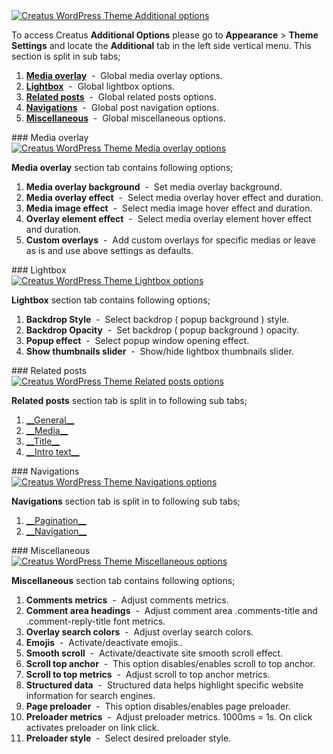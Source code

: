 <div class="thz-lightbox-gallery" markdown="1">
<div class="thz-doc-image max">
<a class="thz-lightbox mfp-image" href="../../docs-media/additional-options.jpg" data-mfp-title="Creatus WordPress Theme Additional options" data-modal-size="large">
	<img src="../../docs-media/additional-options.jpg" alt="Creatus WordPress Theme Additional options" />
</a>
</div>

<div markdown="1">

To access Creatus __Additional Options__ please go to __Appearance__ >  __Theme Settings__ and locate the __Additional__ tab in the left side vertical menu. This section is split in sub tabs;

</div>


1. <a href="#overlay" class="thz-scroll">__Media overlay__</a> &nbsp;-&nbsp; Global media overlay options.
1. <a href="#lightbox" class="thz-scroll">__Lightbox__</a> &nbsp;-&nbsp; Global lightbox options.
1. <a href="#related" class="thz-scroll">__Related posts__</a> &nbsp;-&nbsp; Global related posts options.
1. <a href="#navs" class="thz-scroll">__Navigations__</a> &nbsp;-&nbsp; Global post navigation options.
1. <a href="#misc" class="thz-scroll">__Miscellaneous__</a> &nbsp;-&nbsp; Global miscellaneous options.	



<div id="overlay" markdown="1">
### Media overlay
<div class="thz-doc-image max">
<a class="thz-lightbox mfp-image" href="../../docs-media/media-overlay-options.jpg" data-mfp-title="Creatus WordPress Theme Media overlay options" data-modal-size="large">
	<img src="../../docs-media/media-overlay-options.jpg" alt="Creatus WordPress Theme Media overlay options" />
</a>
</div>

__Media overlay__ section tab contains following options;


1. __Media overlay background__ &nbsp;-&nbsp; Set media overlay background.
1. __Media overlay effect__ &nbsp;-&nbsp; Select media overlay hover effect and duration.
1. __Media image effect__ &nbsp;-&nbsp; Select media image hover effect and duration.
1. __Overlay element effect__ &nbsp;-&nbsp; Select media overlay element hover effect and duration.
1. __Custom overlays__ &nbsp;-&nbsp; Add custom overlays for specific medias or leave as is and use above settings as defaults.
</div>



<div id="lightbox" markdown="1">
### Lightbox
<div class="thz-doc-image max">
<a class="thz-lightbox mfp-image" href="../../docs-media/lightbox-options.jpg" data-mfp-title="Creatus WordPress Theme Lightbox options" data-modal-size="large">
	<img src="../../docs-media/lightbox-options.jpg" alt="Creatus WordPress Theme Lightbox options" />
</a>
</div>

__Lightbox__ section tab contains following options;


1. __Backdrop Style__ &nbsp;-&nbsp; Select backdrop ( popup background ) style.
1. __Backdrop Opacity__ &nbsp;-&nbsp; Set backdrop ( popup background ) opacity.
1. __Popup effect__ &nbsp;-&nbsp; Select popup window opening effect.
1. __Show thumbnails slider__ &nbsp;-&nbsp; Show/hide lightbox thumbnails slider.
</div>



<div id="related" markdown="1">
### Related posts
<div class="thz-doc-image max">
<a class="thz-lightbox mfp-image" href="../../docs-media/related-posts-options.jpg" data-mfp-title="Creatus WordPress Theme Related posts options" data-modal-size="large">
	<img src="../../docs-media/related-posts-options.jpg" alt="Creatus WordPress Theme Related posts options" />
</a>
</div>

__Related posts__ section tab is split in to following sub tabs;


1. <a class="thz-lightbox mfp-image" href="../../docs-media/related-general-options.jpg" data-mfp-title="Creatus WordPress Theme Related general options" data-modal-size="large">
	__General__</a>
1. <a class="thz-lightbox mfp-image" href="../../docs-media/related-media-options.jpg" data-mfp-title="Creatus WordPress Theme Related media options" data-modal-size="large">
	__Media__</a>
1. <a class="thz-lightbox mfp-image" href="../../docs-media/related-title-options.jpg" data-mfp-title="Creatus WordPress Theme Related title options" data-modal-size="large">
	__Title__</a>
1. <a class="thz-lightbox mfp-image" href="../../docs-media/related-intro-text-options.jpg" data-mfp-title="Creatus WordPress Theme Related intro text options" data-modal-size="large">
	__Intro text__</a>


</div>



<div id="navs" markdown="1">
### Navigations
<div class="thz-doc-image max">
<a class="thz-lightbox mfp-image" href="../../docs-media/navigations-options.jpg" data-mfp-title="Creatus WordPress Theme Navigations options" data-modal-size="large">
	<img src="../../docs-media/navigations-options.jpg" alt="Creatus WordPress Theme Navigations options" />
</a>
</div>

__Navigations__ section tab is split in to following sub tabs;


1. <a class="thz-lightbox mfp-image" href="../../docs-media/pagination-options.jpg" data-mfp-title="Creatus WordPress Theme Pagination options" data-modal-size="large">
	__Pagination__</a>
1. <a class="thz-lightbox mfp-image" href="../../docs-media/navigation-options.jpg" data-mfp-title="Creatus WordPress Theme Navigations options" data-modal-size="large">
	__Navigation__</a>



</div>

<div id="misc" markdown="1">
### Miscellaneous
<div class="thz-doc-image max">
<a class="thz-lightbox mfp-image" href="../../docs-media/miscellaneous-options.jpg" data-mfp-title="Creatus WordPress Theme Miscellaneous options" data-modal-size="large">
	<img src="../../docs-media/miscellaneous-options.jpg" alt="Creatus WordPress Theme Miscellaneous options" />
</a>
</div>

__Miscellaneous__ section tab contains following options;


1. __Comments metrics__ &nbsp;-&nbsp; Adjust comments metrics.
1. __Comment area headings__ &nbsp;-&nbsp; Adjust comment area .comments-title and .comment-reply-title font metrics.
1. __Overlay search colors__ &nbsp;-&nbsp; Adjust overlay search colors.
1. __Emojis__ &nbsp;-&nbsp; Activate/deactivate emojis..
1. __Smooth scroll__ &nbsp;-&nbsp; Activate/deactivate site smooth scroll effect.
1. __Scroll top anchor__ &nbsp;-&nbsp; This option disables/enables scroll to top anchor.
1. __Scroll to top metrics__ &nbsp;-&nbsp; Adjust scroll to top anchor metrics.
1. __Structured data__ &nbsp;-&nbsp; Structured data helps highlight specific website information for search engines.
1. __Page preloader__ &nbsp;-&nbsp; This option disables/enables page preloader.
1. __Preloader metrics__ &nbsp;-&nbsp; Adjust preloader metrics. 1000ms = 1s. On click activates preloader on link click.
1. __Preloader style__ &nbsp;-&nbsp; Select desired preloader style.


</div>



</div>




